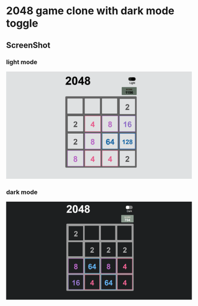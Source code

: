 # 2048 game clone with dark mode toggle
 
## ScreenShot

### light mode
![light mode](./light.PNG)

### dark mode
![dark mode](./dark.PNG)
